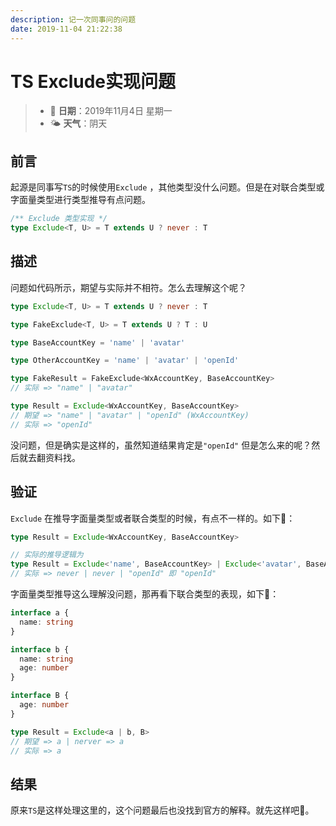 ```yaml
---
description: 记一次同事问的问题
date: 2019-11-04 21:22:38
---
```


# TS Exclude实现问题

> * 📅 **日期**：2019年11月4日 星期一
> * 🌤 **天气**：阴天

## 前言

起源是同事写`TS`的时候使用`Exclude` ，其他类型没什么问题。但是在对联合类型或字面量类型进行类型推导有点问题。

```typescript
/** Exclude 类型实现 */
type Exclude<T, U> = T extends U ? never : T
```

## 描述

问题如代码所示，期望与实际并不相符。怎么去理解这个呢？

```typescript
type Exclude<T, U> = T extends U ? never : T

type FakeExclude<T, U> = T extends U ? T : U

type BaseAccountKey = 'name' | 'avatar'

type OtherAccountKey = 'name' | 'avatar' | 'openId'

type FakeResult = FakeExclude<WxAccountKey, BaseAccountKey>
// 实际 => "name" | "avatar"

type Result = Exclude<WxAccountKey, BaseAccountKey>
// 期望 => "name" | "avatar" | "openId" (WxAccountKey)
// 实际 => "openId"
```

没问题，但是确实是这样的，虽然知道结果肯定是`"openId"` 但是怎么来的呢？然后就去翻资料找。

## 验证

`Exclude` 在推导字面量类型或者联合类型的时候，有点不一样的。如下🌰：

```typescript
type Result = Exclude<WxAccountKey, BaseAccountKey>

// 实际的推导逻辑为
type Result = Exclude<'name', BaseAccountKey> | Exclude<'avatar', BaseAccountKey> | Exclude<'openId', BaseAccountKey>
// 实际 => never | never | "openId" 即 "openId"
```

字面量类型推导这么理解没问题，那再看下联合类型的表现，如下🌰：

```typescript
interface a {
  name: string
}

interface b {
  name: string
  age: number
}

interface B {
  age: number
}

type Result = Exclude<a | b, B>
// 期望 => a | nerver => a
// 实际 => a
```

## 结果

原来`TS`是这样处理这里的，这个问题最后也没找到官方的解释。就先这样吧🙈。

